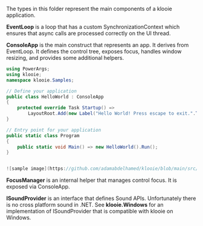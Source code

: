 ﻿The types in this folder represent the main components of a klooie application.

**EventLoop** is a loop that has a custom SynchronizationContext which ensures that async calls are processed correctly on the UI thread.

**ConsoleApp** is the main construct that represents an app. It derives from EventLoop. It defines the control tree, exposes focus, handles window resizing, and provides some additional helpers.

```cs
using PowerArgs;
using klooie;
namespace klooie.Samples;

// Define your application
public class HelloWorld : ConsoleApp
{
    protected override Task Startup() =>
        LayoutRoot.Add(new Label("Hello World! Press escape to exit.".ToOrange())).CenterBoth().FadeIn(2000);
}

// Entry point for your application
public static class Program
{
    public static void Main() => new HelloWorld().Run();
}


![sample image](https://github.com/adamabdelhamed/klooie/blob/main/src/klooie/Samples/GettingStarted/HelloWorld.gif?raw=true)
```

**FocusManager** is an internal helper that manages control focus. It is exposed via ConsoleApp.

**ISoundProvider** is an interface that defines Sound APIs. Unfortunately there is no cross platform sound in .NET. See **klooie.Windows** for an implementation of ISoundProvider that is compatible with klooie on Windows.
